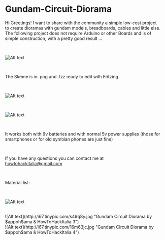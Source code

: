 # Gundam-Circuit-Diorama

Hi Greetings! I want to share with the community a simple low-cost project to create dioramas with gundam models, breadboards, cables and little else.
The following project does not require Arduino or other Boards and is of simple construction, with a pretty good result ...

<br>

![Alt text](http://i63.tinypic.com/313ssjn.jpg "Dark Samurai Gundam Circuit Diorama by $appoh$ama & HowToHackItalia")

<br>

The Skeme is in .png and .fzz ready to edit with Fritzing

<br>

![Alt text](http://i63.tinypic.com/9rjggo.jpg "Scheme Fritzing Gundam Circuit Diorama by $appoh$ama & HowToHackItalia")

<br>

![Alt text](http://i66.tinypic.com/24mf34m.jpg "Scheme Photo Fritzing Gundam Circuit Diorama by $appoh$ama & HowToHackItalia")

<br>

It works both with 9v batteries and with normal 5v power supplies (those for smartphones or for old symbian phones are just fine)

<br>

If you have any questions you can contact me at howtohackitalia@gmail.com

<br>

Material list:




<br>

![Alt text](http://i65.tinypic.com/10mpspf.jpg "Gundam Circuit Diorama by $appoh$ama & HowToHackItalia 2")

<br>
![Alt text](http://i67.tinypic.com/s49q8y.jpg "Gundam Circuit Diorama by $appoh$ama & HowToHackItalia 3")

<br>
![Alt text](http://i67.tinypic.com/16m63jc.jpg "Gundam Circuit Diorama by $appoh$ama & HowToHackItalia 4")

<br>
